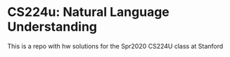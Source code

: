 # CS224u: Natural Language Understanding

This is a repo with hw solutions for the Spr2020 CS224U class at Stanford
